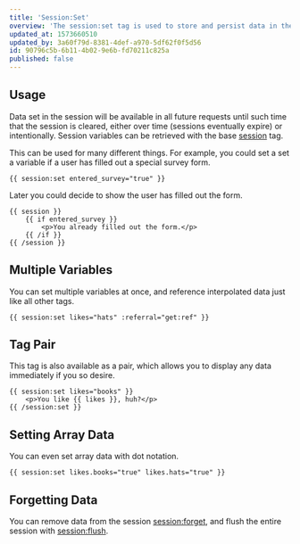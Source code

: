```yaml
---
title: 'Session:Set'
overview: 'The session:set tag is used to store and persist data in the user session.'
updated_at: 1573660510
updated_by: 3a60f79d-8381-4def-a970-5df62f0f5d56
id: 90796c5b-6b11-4b02-9e6b-fd70211c825a
published: false
---
```

## Usage

Data set in the session will be available in all future requests until such time that the session is cleared, either over time (sessions eventually expire) or intentionally. Session variables can be retrieved with the base [session](/tags/session) tag.

This can be used for many different things. For example, you could set a set a variable if a user has filled out a special survey form.

```
{{ session:set entered_survey="true" }}
```

Later you could decide to show the user has filled out the form.

```
{{ session }}
    {{ if entered_survey }}
        <p>You already filled out the form.</p>
    {{ /if }}
{{ /session }}
```

## Multiple Variables

You can set multiple variables at once, and reference interpolated data just like all other tags.

```
{{ session:set likes="hats" :referral="get:ref" }}
```

## Tag Pair
This tag is also available as a pair, which allows you to display any data immediately if you so desire.

```
{{ session:set likes="books" }}
    <p>You like {{ likes }}, huh?</p>
{{ /session:set }}
```

## Setting Array Data

You can even set array data with dot notation.

```
{{ session:set likes.books="true" likes.hats="true" }}
```

## Forgetting Data

You can remove data from the session [session:forget](/tags/session-forget), and flush the entire session with [session:flush](/tags/session-flush).
